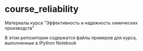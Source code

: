 course_reliability
==================

Материалы курса "Эффективность и надежность химических производств"

В этом репозитории содержатся файлы примеров для курса, выполненные в IPython Notebook
